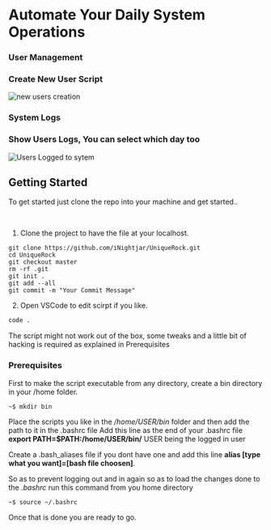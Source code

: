 # Automate Your Daily System Operations

### User Management

### Create New User Script

![new users creation](https://raw.githubusercontent.com/iNightjar/UniqueRock/main/userCreationScript.gif)

### System Logs

### Show Users Logs, You can select which day too

![Users Logged to sytem](https://raw.githubusercontent.com/iNightjar/UniqueRock/main/usersLogs.gif)

## Getting Started

To get started just clone the repo into your machine and get started..

<br>

1. Clone the project to have the file at your localhost.

```
git clone https://github.com/iNightjar/UniqueRock.git
cd UniqueRock
git checkout master
rm -rf .git
git init .
git add --all
git commit -m "Your Commit Message"
```

2. Open VSCode to edit scirpt if you like.

```bash
code .
```

The script might not work out of the box, some tweaks and a little bit of hacking is required as explained in Prerequisites

### Prerequisites

First to make the script executable from any directory, create a bin directory in your /home folder.

```
~$ mkdir bin
```

Place the scripts you like in the */home/USER/bin* folder and then add the path to it in the .bashrc file
Add this line as the end of your .bashrc file **export PATH=$PATH:/home/USER/bin/** USER being the logged in user

Create a .bash_aliases file if you dont have one and add this line
**alias [type what you want]=[bash file choosen]**.

So as to prevent logging out and in again so as to load the changes done to the *.bashrc* run this command from you home directory

```
~$ source ~/.bashrc
```

Once that is done you are ready to go.
